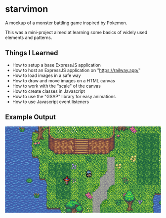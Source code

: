 # starvimon
A mockup of a monster battling game inspired by Pokemon.

This was a mini-project aimed at learning some basics of widely used elements and patterns.

## Things I Learned

- How to setup a base ExpressJS application
- How to host an ExpressJS application on "https://railway.app/"
- How to load images in a safe way
- How to draw and move images on a HTML canvas
- How to work with the "scale" of the canvas
- How to create classes in Javascript
- How to use the "GSAP" library for easy animations
- How to use Javascript event listeners 

## Example Output

![Example output](example.png)